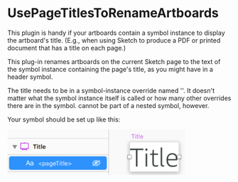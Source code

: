# UsePageTitlesToRenameArtboards
This plugin is handy if your artboards contain a symbol instance to display the artboard's title. (E.g., when using Sketch to produce a PDF or printed document that has a title on each page.) 

This plug-in renames artboards on the current Sketch page to the text of the symbol instance containing the page's title, as you might have in a header symbol.

The title needs to be in a symbol-instance override named '<pageTitle>'. It doesn't matter what the symbol instance itself is called or how many other overrides there are in the symbol. <pageTitle> cannot be part of a nested symbol, however.
  
Your symbol should be set up like this:

<img src="/readme_images/sample.png" width="400">
